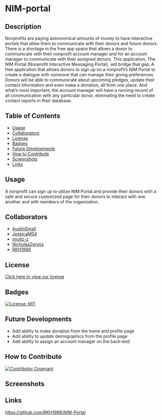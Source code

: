 # NIM-portal

## Description
Nonprofits are paying astronomical amounts of money to have interactive portals that allow them to communicate with their donors and future donors. There is a shortage in the free app space that allows a donor to communicate with their nonprofit account manager and for an account manager to communicate with their assigned donors. This application, The NIM Portal (Nonprofit Interactive Messaging Portal), will bridge that gap. A free application that allows donors to sign up on a nonprofit’s NIM Portal to create a dialogue with someone that can manage their giving preferences. Donors will be able to communicate about upcoming pledges, update their contact information and even make a donation, all from one place. And what’s most important, the account manager will have a running record of all communication with any particular donor, eliminating the need to create contact reports in their database.

## Table of Contents

- [Usage](#usage)
- [Collaborators](#collaborators)
- [License](#license)
- [Badges](#badges)
- [Future Developments](#future-developments)
- [How to Contribute](#how-to-contribute)
- [Screenshots](#screenshots)
- [Links](#links)

## Usage
A nonprofit can sign up to utilize NIM Portal and provide their donors with a safe and secure customized page for their donors to interact with one another and with members of the organization.

## Collaborators
- [AustinSmall](https://github.com/AustinSmall) 
- [JessicaM04](https://github.com/JessicaM04) 
- [jmullz-z](https://github.com/jmullz-z) 
- [NicholasZervos](https://github.com/NicholasZervos) 
- [RKH1988](https://github.com/RKH1988) 

## License
[Click here to view our license](./LICENSE.md)

## Badges
[![License: MIT](https://img.shields.io/badge/License-MIT-yellow.svg)](https://opensource.org/licenses/MIT)

## Future Developments
- Add ability to make donation from the home and profile page
- Add ability to update demographics from the profile page
- Add ability to assign an account manager on the back-end

## How to Contribute
[![Contributor Covenant](https://img.shields.io/badge/Contributor%20Covenant-2.1-4baaaa.svg)](./code_of_conduct.md)

## Screenshots


## Links
https://github.com/RKH1988/NIM-Portal
